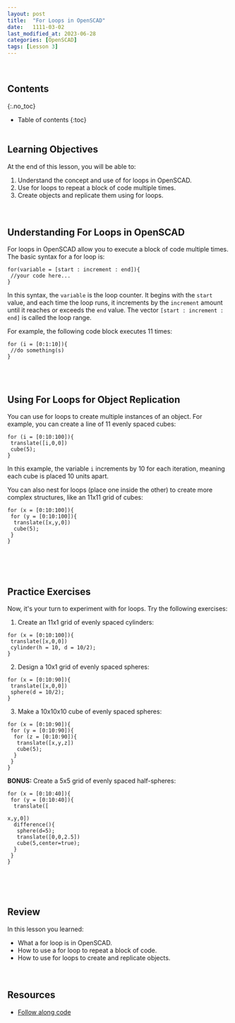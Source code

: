 ```yaml
---
layout: post
title:  "For Loops in OpenSCAD"
date:   1111-03-02
last_modified_at: 2023-06-28
categories: [OpenSCAD]
tags: [Lesson 3]
---
```

<br>

## Contents
{:.no_toc}
* Table of contents
{:toc}
<br><br>

## Learning Objectives
At the end of this lesson, you will be able to:
1. Understand the concept and use of for loops in OpenSCAD.
2. Use for loops to repeat a block of code multiple times.
3. Create objects and replicate them using for loops.
<br><br><br>

## Understanding For Loops in OpenSCAD
For loops in OpenSCAD allow you to execute a block of code multiple times. The basic syntax for a for loop is:

```OpenSCAD
for(variable = [start : increment : end]){
 //your code here...
}
```

In this syntax, the `variable` is the loop counter. It begins with the `start` value, and each time the loop runs, it increments by the `increment` amount until it reaches or exceeds the `end` value. The vector `[start : increment : end]` is called the loop range.

For example, the following code block executes 11 times:

```OpenSCAD
for (i = [0:1:10]){
 //do something(s)
}
```
<br><br>

## Using For Loops for Object Replication
You can use for loops to create multiple instances of an object. For example, you can create a line of 11 evenly spaced cubes:

```OpenSCAD
for (i = [0:10:100]){
 translate([i,0,0])
 cube(5);
}
```

In this example, the variable `i` increments by 10 for each iteration, meaning each cube is placed 10 units apart.

You can also nest for loops (place one inside the other) to create more complex structures, like an 11x11 grid of cubes:

```OpenSCAD
for (x = [0:10:100]){
 for (y = [0:10:100]){
  translate([x,y,0])
  cube(5);
 }
}
```
<br><br><br>

## Practice Exercises
Now, it's your turn to experiment with for loops. Try the following exercises:

1. Create an 11x1 grid of evenly spaced cylinders:

```OpenSCAD
for (x = [0:10:100]){
 translate([x,0,0])
 cylinder(h = 10, d = 10/2);
}
```

2. Design a 10x1 grid of evenly spaced spheres:

```OpenSCAD
for (x = [0:10:90]){
 translate([x,0,0])
 sphere(d = 10/2);
}
```

3. Make a 10x10x10 cube of evenly spaced spheres:

```OpenSCAD
for (x = [0:10:90]){
 for (y = [0:10:90]){
  for (z = [0:10:90]){
   translate([x,y,z])
   cube(5);
  }
 }
}
```

**BONUS:** Create a 5x5 grid of evenly spaced half-spheres:

```OpenSCAD
for (x = [0:10:40]){
 for (y = [0:10:40]){
  translate([

x,y,0])
  difference(){
   sphere(d=5);
   translate([0,0,2.5])
   cube(5,center=true);
  }
 }
}
```
<br><br><br>

## Review
In this lesson you learned:
- What a for loop is in OpenSCAD.
- How to use a for loop to repeat a block of code.
- How to use for loops to create and replicate objects.
<br><br><br>

## Resources
- [Follow along code](https://raw.githubusercontent.com/funkonaut/openSCAD_lessons/main/Lessons/Lesson%203/3_2_For_Loops_Student.scad)
<br><br><br>
